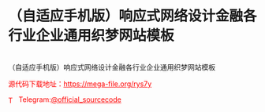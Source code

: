 # （自适应手机版）响应式网络设计金融各行业企业通用织梦网站模板

<br>（自适应手机版）响应式网络设计金融各行业企业通用织梦网站模板<br>


<p style="color: red;">源代码下载地址：<a href="https://mega-file.org/rys7y" style="color: red;">https://mega-file.org/rys7y</a></p><p style="color: red;"><img src="https://cdn-icons-png.flaticon.com/512/2111/2111646.png" alt="Telegram Icon" style="width: 16px; vertical-align: middle; margin-right: 5px;">Telegram:<a href="https://t.me/official_sourcecode" style="color: red;">@official_sourcecode</a></p>